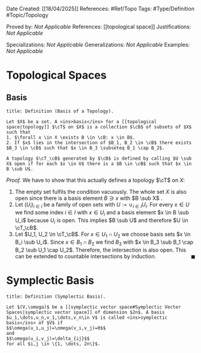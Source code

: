 <div class="topSpace"></div>

Date Created: [[18/04/2025]]
References: #Ref/Topo 
Tags: #Type/Definition #Topic/Topology 

Proved by: <i>Not Applicable</i>
References: [[topological space]]
Justifications: <i>Not Applicable</i>

Specializations: <i>Not Applicable</i>
Generalizations: <i>Not Applicable</i>
Examples: <i>Not Applicable</i>

# Topological Spaces

## Basis

``` ad-Definition
title: Definition (Basis of a Topology).

Let $X$ be a set. A <ins>basis</ins> for a [[topological space|topology]] $\cT$ on $X$ is a collection $\cB$ of subsets of $X$ such that
1. $\forall x \in X \exists B \in \cB: x \in B$.
2. If $x$ lies in the intersection of $B_1, B_2 \in \cB$ there exists $B_3 \in \cB$ such that $x \in B_3 \subseteq B_1 \cap B_2$.

A topology $\cT_\cB$ generated by $\cB$ is defined by calling $U \sub X$ open if for each $x \in U$ there is a $B \in \cB$ such that $x \in B \sub U$.
```
*Proof.*
We have to show that this actually defines a topology $\cT$ on $X$:
1. The empty set fulfils the condition vacuously. The whole set $X$ is also open since there is a basis element $B \ni x$ with $B \sub X$ .
2. Let $(U_i)_{i \in I}$ be a family of open sets with $U:= \cup_{i \in I} U_i$. For every $x \in U$ we find some index $i \in I$ with $x \in U_i$ and a basis element $x \in B \sub U_i$ because $U_i$ is open. This implies $B \sub U$ and therefore $U \in \cT_\cB$.
3. Let $U_1, U_2 \in \cT_\cB$. For $x \in U_1 \cap U_2$ we choose basis sets $x \in B_i \sub U_i$. Since $x \in B_1 \cap B_2$ we find $B_3$ with $x \in B_3 \sub B_1 \cap B_2 \sub U_1 \cap U_2$. Therefore, the intersection is also open. This can be extended to countable intersections by induction. 
<span style="float:right;">$\blacksquare$</span>

# Symplectic Basis

``` ad-Definition
title: Definition (Symplectic Basis).

Let $(V,\omega)$ be a [[symplectic vector space#Symplectic Vector Spaces|symplectic vector space]] of dimension $2n$. A basis $u_1,\dots,u_n,v_1,\dots,v_n\in V$ is called <ins>symplectic basis</ins> of $V$ if
$$\omega(u_i,u_j)=\omega(v_i,v_j)=0$$
and
$$\omega(u_i,v_j)=\delta_{ij}$$
for all $i,j \in \{1, \dots, 2n\}$.
```